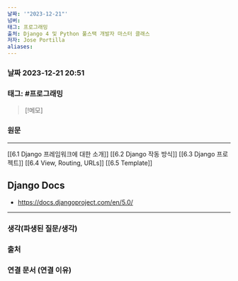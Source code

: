 ```yaml
---
날짜: '"2023-12-21"'
넘버: 
태그: 프로그래밍
출처: Django 4 및 Python 풀스택 개발자 마스터 클래스
저자: Jose Portilla
aliases:
---
```

### 날짜  2023-12-21 20:51

### 태그: #프로그래밍 

>[!메모]
>

### 원문
---
[[6.1 Django 프레임워크에 대한 소개]]
[[6.2 Django 작동 방식]]
[[6.3 Django 프로젝트]]
[[6.4 View, Routing, URLs]]
[[6.5 Template]]


## Django Docs
- https://docs.djangoproject.com/en/5.0/

---
### 생각(파생된 질문/생각)

### 출처

### 연결 문서 (연결 이유)
